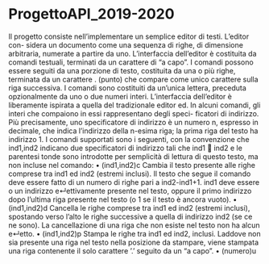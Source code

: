 # ProgettoAPI_2019-2020

Il progetto consiste nell’implementare un semplice editor di testi. L’editor con-
sidera un documento come una sequenza di righe, di dimensione arbitraria,
numerate a partire da uno.
L’interfaccia dell’editor è costituita da comandi testuali, terminati da un
carattere di “a capo”. I comandi possono essere seguiti da una porzione di
testo, costituita da una o più righe, terminata da un carattere . (punto) che
compare come unico carattere sulla riga successiva. I comandi sono costituiti
da un’unica lettera, preceduta opzionalmente da uno o due numeri interi.
L’interfaccia dell’editor è liberamente ispirata a quella del tradizionale editor
ed.
In alcuni comandi, gli interi che compaiono in essi rappresentano degli speci-
ficatori di indirizzo. Più precisamente, uno specificatore di indirizzo è un numero
n, espresso in decimale, che indica l’indirizzo della n-esima riga; la prima riga
del testo ha indirizzo 1.
I comandi supportati sono i seguenti, con la convenzione che ind1,ind2
indicano due specificatori di indirizzo tali che ind1  ind2 e le parentesi tonde
sono introdotte per semplicità di lettura di questo testo, ma non incluse nel
comando:
• (ind1,ind2)c
Cambia il testo presente alle righe comprese tra ind1 ed ind2 (estremi
inclusi). Il testo che segue il comando deve essere fatto di un numero di
righe pari a ind2-ind1+1. ind1 deve essere o un indirizzo e↵ettivamente
presente nel testo, oppure il primo indirizzo dopo l’ultima riga presente
nel testo (o 1 se il testo è ancora vuoto).
• (ind1,ind2)d
Cancella le righe comprese tra ind1 ed ind2 (estremi inclusi), spostando
verso l’alto le righe successive a quella di indirizzo ind2 (se ce ne sono).
La cancellazione di una riga che non esiste nel testo non ha alcun e↵etto.
• (ind1,ind2)p
Stampa le righe tra ind1 ed ind2, inclusi. Laddove non sia presente
una riga nel testo nella posizione da stampare, viene stampata una riga
contenente il solo carattere ’.’ seguito da un “a capo”.
• (numero)u

